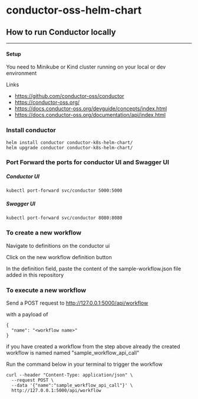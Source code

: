 # conductor-oss-helm-chart

## How to run Conductor locally
---
#### Setup
You need to Minikube or Kind cluster running on your local or dev environment

Links
- https://github.com/conductor-oss/conductor
- https://conductor-oss.org/
- https://docs.conductor-oss.org/devguide/concepts/index.html
- https://docs.conductor-oss.org/documentation/api/index.html


### Install conductor
```
helm install conductor conductor-k8s-helm-chart/
helm upgrade conductor conductor-k8s-helm-chart/
```

### Port Forward the ports for conductor UI and Swagger UI


##### Conductor UI
```
kubectl port-forward svc/conductor 5000:5000
```

##### Swagger UI
```
kubectl port-forward svc/conductor 8080:8080
```

### To create a new workflow 

Navigate to definitions on the conductor ui

Click on the new workflow definition button

In the definition field, paste the content of the sample-workflow.json file added in this repository


### To execute a new workflow 

Send a POST request to http://127.0.0.1:5000/api/workflow

with a payload of 
```
{
  "name": "<workflow name>"
}
```

if you have created a workflow from the step above already the created workflow is named named "sample_workflow_api_call" 

Run the command below in your terminal to trigger the workflow

```
curl --header "Content-Type: application/json" \
  --request POST \
  --data '{"name":"sample_workflow_api_call"}' \
  http://127.0.0.1:5000/api/workflow
```
